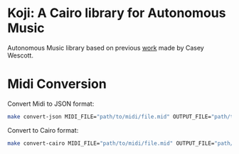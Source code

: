# Koji: A Cairo library for Autonomous Music

Autonomous Music library based on previous [work](https://github.com/caseywescott/MusicTools-StarkNet) made by Casey Wescott.

# Midi Conversion
Convert Midi to JSON format:
```bash
make convert-json MIDI_FILE="path/to/midi/file.mid" OUTPUT_FILE="path/to/output"
```

Convert to Cairo format:

```bash
make convert-cairo MIDI_FILE="path/to/midi/file.mid" OUTPUT_FILE="path/to/output"
```

